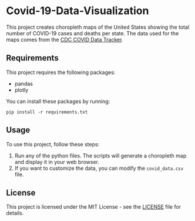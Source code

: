 # Covid-19-Data-Visualization

This project creates choropleth maps of the United States showing the total number of COVID-19 cases and deaths per state. The data used for the maps comes from the [CDC COVID Data Tracker](https://data.cdc.gov/Case-Surveillance/United-States-COVID-19-Cases-and-Deaths-by-State-o/9mfq-cb36).

## Requirements

This project requires the following packages:

- pandas
- plotly

You can install these packages by running:

```
pip install -r requirements.txt
```

## Usage

To use this project, follow these steps:

1. Run any of the python files. The scripts will generate a choropleth map and display it in your web browser.
2. If you want to customize the data, you can modify the `covid_data.csv` file.

## License

This project is licensed under the MIT License - see the [LICENSE](LICENSE) file for details.